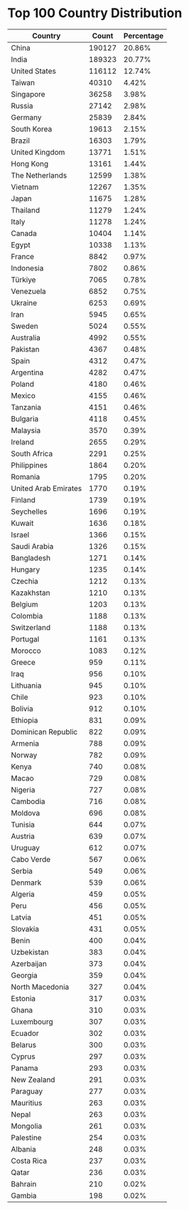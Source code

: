 # Top 100 Country Distribution
| Country | Count | Percentage |
|----|----|----|
| China | 190127 | 20.86% |
| India | 189323 | 20.77% |
| United States | 116112 | 12.74% |
| Taiwan | 40310 | 4.42% |
| Singapore | 36258 | 3.98% |
| Russia | 27142 | 2.98% |
| Germany | 25839 | 2.84% |
| South Korea | 19613 | 2.15% |
| Brazil | 16303 | 1.79% |
| United Kingdom | 13771 | 1.51% |
| Hong Kong | 13161 | 1.44% |
| The Netherlands | 12599 | 1.38% |
| Vietnam | 12267 | 1.35% |
| Japan | 11675 | 1.28% |
| Thailand | 11279 | 1.24% |
| Italy | 11278 | 1.24% |
| Canada | 10404 | 1.14% |
| Egypt | 10338 | 1.13% |
| France | 8842 | 0.97% |
| Indonesia | 7802 | 0.86% |
| Türkiye | 7065 | 0.78% |
| Venezuela | 6852 | 0.75% |
| Ukraine | 6253 | 0.69% |
| Iran | 5945 | 0.65% |
| Sweden | 5024 | 0.55% |
| Australia | 4992 | 0.55% |
| Pakistan | 4367 | 0.48% |
| Spain | 4312 | 0.47% |
| Argentina | 4282 | 0.47% |
| Poland | 4180 | 0.46% |
| Mexico | 4155 | 0.46% |
| Tanzania | 4151 | 0.46% |
| Bulgaria | 4118 | 0.45% |
| Malaysia | 3570 | 0.39% |
| Ireland | 2655 | 0.29% |
| South Africa | 2291 | 0.25% |
| Philippines | 1864 | 0.20% |
| Romania | 1795 | 0.20% |
| United Arab Emirates | 1770 | 0.19% |
| Finland | 1739 | 0.19% |
| Seychelles | 1696 | 0.19% |
| Kuwait | 1636 | 0.18% |
| Israel | 1366 | 0.15% |
| Saudi Arabia | 1326 | 0.15% |
| Bangladesh | 1271 | 0.14% |
| Hungary | 1235 | 0.14% |
| Czechia | 1212 | 0.13% |
| Kazakhstan | 1210 | 0.13% |
| Belgium | 1203 | 0.13% |
| Colombia | 1188 | 0.13% |
| Switzerland | 1188 | 0.13% |
| Portugal | 1161 | 0.13% |
| Morocco | 1083 | 0.12% |
| Greece | 959 | 0.11% |
| Iraq | 956 | 0.10% |
| Lithuania | 945 | 0.10% |
| Chile | 923 | 0.10% |
| Bolivia | 912 | 0.10% |
| Ethiopia | 831 | 0.09% |
| Dominican Republic | 822 | 0.09% |
| Armenia | 788 | 0.09% |
| Norway | 782 | 0.09% |
| Kenya | 740 | 0.08% |
| Macao | 729 | 0.08% |
| Nigeria | 727 | 0.08% |
| Cambodia | 716 | 0.08% |
| Moldova | 696 | 0.08% |
| Tunisia | 644 | 0.07% |
| Austria | 639 | 0.07% |
| Uruguay | 612 | 0.07% |
| Cabo Verde | 567 | 0.06% |
| Serbia | 549 | 0.06% |
| Denmark | 539 | 0.06% |
| Algeria | 459 | 0.05% |
| Peru | 456 | 0.05% |
| Latvia | 451 | 0.05% |
| Slovakia | 431 | 0.05% |
| Benin | 400 | 0.04% |
| Uzbekistan | 383 | 0.04% |
| Azerbaijan | 373 | 0.04% |
| Georgia | 359 | 0.04% |
| North Macedonia | 327 | 0.04% |
| Estonia | 317 | 0.03% |
| Ghana | 310 | 0.03% |
| Luxembourg | 307 | 0.03% |
| Ecuador | 302 | 0.03% |
| Belarus | 300 | 0.03% |
| Cyprus | 297 | 0.03% |
| Panama | 293 | 0.03% |
| New Zealand | 291 | 0.03% |
| Paraguay | 277 | 0.03% |
| Mauritius | 263 | 0.03% |
| Nepal | 263 | 0.03% |
| Mongolia | 261 | 0.03% |
| Palestine | 254 | 0.03% |
| Albania | 248 | 0.03% |
| Costa Rica | 237 | 0.03% |
| Qatar | 236 | 0.03% |
| Bahrain | 210 | 0.02% |
| Gambia | 198 | 0.02% |
